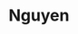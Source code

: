 ---
title: Nguyen
name: Mai Nguyen
group: collaborators
photo: "/uploads/nguyen_mai.jpg"
description:
  "**Mai Nguyen** is an undergraduate at MIT studying mathematics with computer science. She joined MGGG through Google Summer of Code 2021 to work on software development for the GerryChain package.\n"
---
